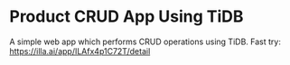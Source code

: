 # Product CRUD App Using TiDB
A simple web app which performs CRUD operations using TiDB.
Fast try: https://illa.ai/app/ILAfx4p1C72T/detail
